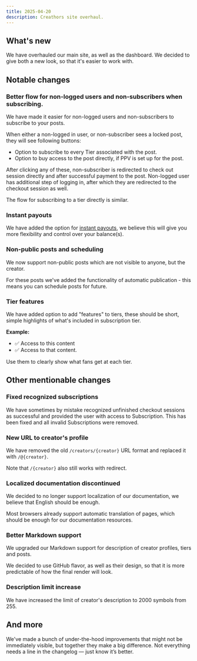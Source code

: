 ```yaml
---
title: 2025-04-20
description: Creathors site overhaul.
---
```


## What's new
We have overhauled our main site, as well as the dashboard. We decided to give both a new look, so that it's easier to work with.

## Notable changes

### Better flow for non-logged users and non-subscribers when subscribing.
We have made it easier for non-logged users and non-subscribers to subscribe to your posts.

When either a non-logged in user, or non-subscriber sees a locked post, they will see following buttons:
- Option to subscribe to every Tier associated with the post.
- Option to buy access to the post directly, if PPV is set up for the post.

After clicking any of these, non-subscriber is redirected to check out session directly and after successful payment to the post.
Non-logged user has additional step of logging in, after which they are redirected to the checkout session as well.

The flow for subscribing to a tier directly is similar.

### Instant payouts
We have added the option for [instant payouts](/creators/billing#instant-payouts), we believe this will give you more flexibility and control over your balance(s).

### Non-public posts and scheduling
We now support non-public posts which are not visible to anyone, but the creator.

For these posts we've added the functionality of automatic publication - this means you can schedule posts for future.

### Tier features
We have added option to add "features" to tiers, these should be short, simple highlights of what's included in subscription tier.

**Example:**
- ✅ Access to this content
- ✅ Access to that content.

Use them to clearly show what fans get at each tier.

## Other mentionable changes

### Fixed recognized subscriptions
We have sometimes by mistake recognized unfinished checkout sessions as successful and provided the user with access to Subscription.
This has been fixed and all invalid Subscriptions were removed.

### New URL to creator's profile
We have removed the old `/creators/{creator}` URL format and replaced it with `/@{creator}`.

Note that `/{creator}` also still works with redirect.

### Localized documentation discontinued
We decided to no longer support localization of our documentation, we believe that English should be enough.

Most browsers already support automatic translation of pages, which should be enough for our documentation resources.

### Better Markdown support
We upgraded our Markdown support for description of creator profiles, tiers and posts.

We decided to use GitHub flavor, as well as their design, so that it is more predictable of how the final render will look.

### Description limit increase
We have increased the limit of creator's description to 2000 symbols from 255.

## And more
We've made a bunch of under-the-hood improvements that might not be immediately visible, but together they make a big difference. Not everything needs a line in the changelog — just know it’s better. 
